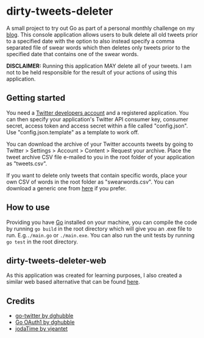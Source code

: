 # dirty-tweets-deleter
A small project to try out Go as part of a personal monthly challenge on my [blog](http://www.karam.io/2018/November-2018-Best-thing-since-bread/). This console application allows users to bulk delete all old tweets prior to a specified date with the option to also instead specify a comma separated file of swear words which then deletes only tweets prior to the specified date that contains one of the swear words.

**DISCLAIMER:** Running this application MAY delete all of your tweets. I am not to be held responsible for the result of your actions of using this application.

## Getting started
You need a [Twitter developers account](https://apps.twitter.com/) and a registered application. You can then specify your application's Twitter API consumer key, consumer secret, access token and access secret within a file called "config.json". Use "config.json.template" as a template to work off.

You can download the archive of your Twitter accounts tweets by going to Twitter > Settings > Account > Content > Request your archive. Place the tweet archive CSV file e-mailed to you in the root folder of your application as "tweets.csv".

If you want to delete only tweets that contain specific words, place your own CSV of words in the root folder as "swearwords.csv". You can download a generic one from [here](http://www.bannedwordlist.com/) if you prefer.

## How to use
Providing you have [Go](https://golang.org/) installed on your machine, you can compile the code by running `go build` in the root directory which will give you an .exe file to run. E.g.`./main.go` or `./main.exe`. You can also run the unit tests by running `go test` in the root directory.

## dirty-tweets-deleter-web
As this application was created for learning purposes, I also created a similar web based alternative that can be found [here](https://github.com/karam94/dirty-tweets-deleter-web).

## Credits
- [go-twitter by dghubble](https://github.com/dghubble/go-twitter)
- [Go OAuth1 by dghubble](https://github.com/dghubble/oauth1)
- [jodaTime by vjeantet](https://github.com/vjeantet/jodaTime)
